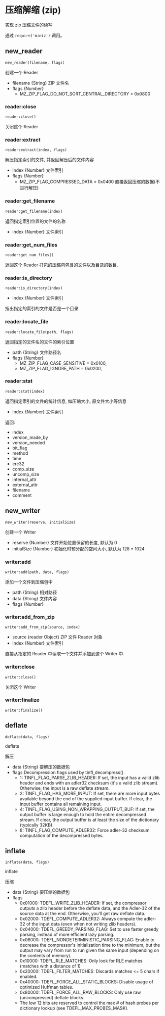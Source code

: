 # 压缩解缩 (zip)

实现 zip 压缩文件的读写

通过 `require('miniz')` 调用。

## new_reader

    new_reader(filename, flags)

创建一个 Reader

- filename {String} ZIP 文件名
- flags {Number}
  - MZ_ZIP_FLAG_DO_NOT_SORT_CENTRAL_DIRECTORY = 0x0800

### reader:close

    reader:close()

关闭这个 Reader

### reader:extract

    reader:extract(index, flags)

解压指定索引的文件, 并返回解压后的文件内容

- index {Number} 文件索引
- flags {Number}
  - MZ_ZIP_FLAG_COMPRESSED_DATA = 0x0400 直接返回压缩的数据(不进行解压)

### reader:get_filename

    reader:get_filename(index)

返回指定索引位置的文件的名称

- index {Number} 文件索引

### reader:get_num_files

    reader:get_num_files()

返回这个 Reader 打包的压缩包包含的文件以及目录的数目.

### reader:is_directory

    reader:is_directory(index)

- index {Number} 文件索引

指出指定的索引的文件是否是一个目录

### reader:locate_file

    reader:locate_file(path, flags)

返回指定的文件名的文件的索引位置

- path {String} 文件路径名
- flags {Number}
  - MZ_ZIP_FLAG_CASE_SENSITIVE = 0x0100,
  - MZ_ZIP_FLAG_IGNORE_PATH = 0x0200,

### reader:stat

    reader:stat(index)

返回指定索引的文件的统计信息, 如压缩大小, 原文件大小等信息

- index {Number} 文件索引

返回:

- index
- version_made_by
- version_needed
- bit_flag
- method
- time
- crc32
- comp_size
- uncomp_size
- internal_attr
- external_attr
- filename
- comment

## new_writer

    new_writer(reserve, initialSize)

创建一个 Writer

- reserve {Number} 文件开始位置保留的长度, 默认为 0
- initialSize {Number} 初始化时预分配的空间大小, 默认为 128 * 1024

### writer:add

    writer:add(path, data, flags)

添加一个文件到压缩包中

- path {String} 相对路径
- data {String} 文件内容
- flags {Number}

### writer:add_from_zip

    writer:add_from_zip(source, index)

- source {reader Object} ZIP 文件 Reader 对象
- index {Number} 文件索引

直接从指定的 Reader 中读取一个文件并添加到这个 Writer 中.

### writer:close

    writer:close()

关闭这个 Writer

### writer:finalize

    writer:finalize()

## deflate

    deflate(data, flags)

deflate

解压

- data {String} 要解压的数据包
- flags  Decompression flags used by tinfl_decompress().
  - 1: TINFL_FLAG_PARSE_ZLIB_HEADER: If set, the input has a valid zlib header and ends with an adler32 checksum (it's a valid zlib stream). Otherwise, the input is a raw deflate stream.
  - 2: TINFL_FLAG_HAS_MORE_INPUT: If set, there are more input bytes available beyond the end of the supplied input buffer. If clear, the input buffer contains all remaining input.
  - 4: TINFL_FLAG_USING_NON_WRAPPING_OUTPUT_BUF: If set, the output buffer is large enough to hold the entire decompressed stream. If clear, the output buffer is at least the size of the dictionary (typically 32KB).
  - 8: TINFL_FLAG_COMPUTE_ADLER32: Force adler-32 checksum computation of the decompressed bytes.

## inflate

    inflate(data, flags)

inflate

压缩

- data {String} 要压缩的数据包
- flags
  - 0x01000: TDEFL_WRITE_ZLIB_HEADER: If set, the compressor outputs a zlib header before the deflate data, and the Adler-32 of the source data at the end. Otherwise, you'll get raw deflate data.
  - 0x02000: TDEFL_COMPUTE_ADLER32: Always compute the adler-32 of the input data (even when not writing zlib headers).
  - 0x04000: TDEFL_GREEDY_PARSING_FLAG: Set to use faster greedy parsing, instead of more efficient lazy parsing.
  - 0x08000: TDEFL_NONDETERMINISTIC_PARSING_FLAG: Enable to decrease the compressor's initialization time to the minimum, but the output may vary from run to run given the same input (depending on the contents of memory).
  - 0x10000: TDEFL_RLE_MATCHES: Only look for RLE matches (matches with a distance of 1)
  - 0x20000: TDEFL_FILTER_MATCHES: Discards matches <= 5 chars if enabled.
  - 0x40000: TDEFL_FORCE_ALL_STATIC_BLOCKS: Disable usage of optimized Huffman tables.
  - 0x80000: TDEFL_FORCE_ALL_RAW_BLOCKS: Only use raw (uncompressed) deflate blocks.
  - The low 12 bits are reserved to control the max # of hash probes per dictionary lookup (see TDEFL_MAX_PROBES_MASK).
